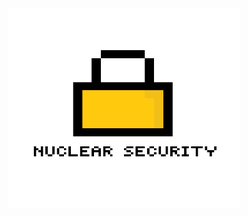 <div align="center">
    <img src="https://raw.githubusercontent.com/Nuclear-Company/Nuclear-security/main/Developer%20source/logo.png" alt="Logo" width="370" height="320">
  </a>
</div>
